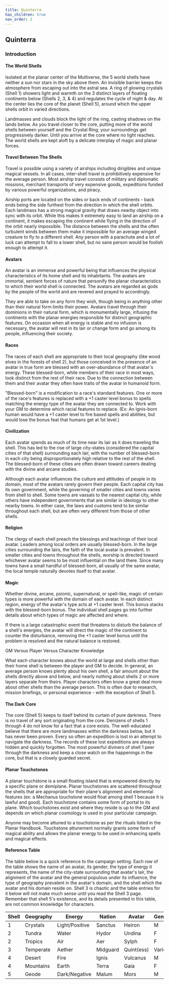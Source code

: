 ```yaml
---
title: Quinterra
has_children: true
nav_order: 2
---
```

## Quinterra

### Introduction

#### The World Shells
Isolated at the planar center of the Multiverse, the 5 world shells have neither a sun nor stars in the sky above them. An invisible barrier keeps the atmosphere from escaping out into the astral sea. A ring of glowing crystals (Shell 1) showers light and warmth on the 3 distinct layers of floating continents below (Shells 2, 3, & 4) and regulates the cycle of night & day. At the center lies the core of the planet (Shell 5), around which the upper shells orbit in varied directions. 

Landmasses and clouds block the light of the ring, casting shadows on the lands below. As you travel closer to the core, putting more of the world shells between yourself and the Crystal Ring; your surroundings get progressively darker. Until you arrive at the core where no light reaches. The world shells are kept aloft by a delicate interplay of magic and planar forces. 

#### Travel Between The Shells

Travel is possible using a variety of airships including dirigibles and unique magical vessels. In all cases, inter-shell travel is prohibitively expensive for the average person. Most airship travel consists of military and diplomatic missions, merchant transports of very expensive goods, expeditions funded by various powerful organizations, and piracy.

Airship ports are located on the sides or back ends of continents - back ends being the side furthest from the direction in which the shell orbits. Each landmass has a strong magical gravity that draws nearby object into sync with its orbit. While this makes it extremely easy to land an airship on a continent, it makes escaping the continent while flying in the direction of the orbit nearly impossible.
The distance between the shells and the often turbulent winds between them make it impossible for an average winged creature to fly to a different shell. Any person with a parachute and a lot of luck can attempt to fall to a lower shell, but no sane person would be foolish enough to attempt it.

#### Avatars

An avatar is an immense and powerful being that influences the physical characteristics of its home shell and its inhabitants. The avatars are immortal, sentient forces of nature that personify the planar characteristics to which their world shell is connected. The avatars are regarded as gods by the people of the world and are revered and prayed to accordingly.

They are able to take on any form they wish, though being in anything other than their natural form limits their power. Avatars travel through their dominions in their natural form, which is monumentally large, infusing the continents with the planar energies responsible for distinct geographic features. On occasion when all energy is stable and no infusion is necessary, the avatar will rest in its lair or change form and go among its people, influencing their society.

#### Races

The races of each shell are appropriate to their local geography (like wood elves in the forests of shell 2), but those conceived in the presence of an avatar in true form are blessed with an over-abundance of that avatar's energy. These blessed-born, while members of their race in most ways, look distinct from the rest of their race. Due to the connection between them and their avatar they often have traits of the avatar in humanoid form.

"Blessed-born" is a modification to a race's standard features. One or more of the race's features is replaced with a +1 caster level bonus to spells matching the energy type of the avatar they are connected to. Work with your GM to determine which racial features to replace. (Ex: An Ignis-born human would have a +1 caster level to fire based spells and abilities, but would lose the bonus feat that humans get at 1st level.)

#### Civilization

Each avatar spends as much of its time near its lair as it does traveling the shell. This has led to the rise of large city-states (considered the capital cities of that shell) surrounding each lair, with the number of blessed-born in each city being disproportionately high relative to the rest of the shell. The blessed-born of these cities are often drawn toward careers dealing with the divine and arcane studies.

Although each avatar influences the culture and attitudes of people in its domain, most of the avatars rarely govern their people. Each capital city has its own government, while the governing of smaller cities and towns varies from shell to shell. Some towns are vassals to the nearest capital city, while others have independent governments that are similar in ideology to other nearby towns. In either case, the laws and customs tend to be similar throughout each shell, but are often very different from those of other shells.

#### Religion

The clergy of each shell preach the blessings and teachings of their local avatar. Leaders among local orders are usually blessed-born. In the large cities surrounding the lairs, the faith of the local avatar is prevalent. In smaller cities and towns throughout the shells, worship is directed toward whichever avatar seems to be most influential on the land there. Since many towns have a small handful of blessed-born, all usually of the same avatar, the local temple naturally devotes itself to that avatar.

#### Magic

Whether divine, arcane, psionic, supernatural, or spell-like, magic of certain types is more powerful with the domain of each avatar. In each distinct region, energy of the avatar's type acts at +1 caster level. This bonus stacks with the blessed-born bonus. The individual shell pages go into further details about which types of magic are affected and where. 

If there is a large catastrophic event that threatens to disturb the balance of a shell's energies, the avatar will direct the magic of the continent to counter the disturbance, removing the +1 caster level bonus until the problem is resolved and the natural balance is restored.

GM Versus Player Versus Character Knowledge

What each character knows about the world at large and shells other than their home shell is between the player and GM to decide. In general, an average person knows plenty about his own shell, a fair amount about the shells directly above and below, and nearly nothing about shells 2 or more layers separate from theirs. Player characters often know a great deal more about other shells than the average person. This is often due to research, mission briefings, or personal experience - with the exception of Shell 5.

#### The Dark Core

The core (Shell 5) keeps to itself behind its curtain of pure darkness. There is no travel of any sort originating from the core. Denizens of shells 1 through 4 do not know for a fact that a core exists. The well-educated believe that there are more landmasses within the darkness below, but it has never been proven. Every so often an expedition is lost in an attempt to navigate the darkness. The records of these lost expeditions are always hidden and quickly forgotten. The most powerful diviners of shell 1 peer through the darkness and keep a close watch on the happenings in the core, but that is a closely guarded secret.

#### Planar Touchstones

A planar touchstone is a small floating island that is empowered directly by a specific plane or demiplane. Planar touchstones are scattered throughout the shells that are appropriate for their plane's alignment and elemental features (ex: a Mechanus touchstone would float among shell 1 because it is lawful and good). Each touchstone contains some form of portal to its plane. Which touchstones exist and where they reside is up to the GM and depends on which planar cosmology is used in your particular campaign.

Anyone may become attuned to a touchstone as per the rituals listed in the Planar Handbook. Touchstone attunement normally grants some form of magical ability and allows the planar energy to be used in enhancing spells and magical effects.

#### Reference Table

The table below is a quick reference to the campaign setting. Each row of the table shows the name of an avatar, its gender, the type of energy it represents, the name of the city-state surrounding that avatar's lair, the alignment of the avatar and the general populous under its influence, the type of geography prevalent in the avatar's domain, and the shell which the avatar and his domain reside on. Shell 3 is chaotic and the table entries for it below will not make much sense until you read the Shell 3 page. Remember that shell 5's existence, and its details presented in this table, are not common knowledge for characters.

| Shell | Geography | Energy         | Nation   | Avatar     | Gender | Alignment |
| ----- | --------- | -------------- | -------- | ---------- | ------ | --------- |
| 1     | Crystals  | Light/Positive | Sanctus  | Heiron     | M      | LG        |
| 2     | Tundra    | Water          | Hydor    | Undina     | F      | NG        |
| 2     | Tropics   | Air            | Aer      | Sylph      | F      | CG        |
| 3     | Temperate | Aether         | Midguard | Quint(ess) | Varies | CN        |
| 4     | Desert    | Fire           | Ignis    | Vulcanus   | M      | CE        |
| 4     | Mountains | Earth          | Terra    | Gaia       | F      | NE        |
| 5     | Geode     | Dark/Negative  | Malum    | Mors       | M      | LE        |

